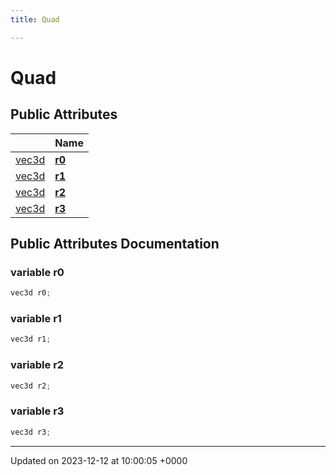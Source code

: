 ```yaml
---
title: Quad

---
```


# Quad





## Public Attributes

|                | Name           |
| -------------- | -------------- |
| [vec3d](../Classes/classvec3d.md) | **[r0](../Classes/structQuad.md#variable-r0)**  |
| [vec3d](../Classes/classvec3d.md) | **[r1](../Classes/structQuad.md#variable-r1)**  |
| [vec3d](../Classes/classvec3d.md) | **[r2](../Classes/structQuad.md#variable-r2)**  |
| [vec3d](../Classes/classvec3d.md) | **[r3](../Classes/structQuad.md#variable-r3)**  |

## Public Attributes Documentation

### variable r0

```cpp
vec3d r0;
```


### variable r1

```cpp
vec3d r1;
```


### variable r2

```cpp
vec3d r2;
```


### variable r3

```cpp
vec3d r3;
```


-------------------------------

Updated on 2023-12-12 at 10:00:05 +0000